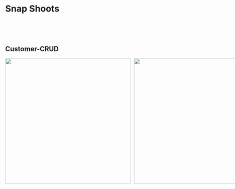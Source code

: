 # Snap Shoots
<br> <br> <br> 
## Customer-CRUD
<div style="display: flex; justify-content: space-between; gap: 10px;">
  <img width="400" src="https://github.com/user-attachments/assets/9b7a70b9-a726-4c32-ab7a-5c7164a97dc0" />
  <img width="400" src="https://github.com/user-attachments/assets/b63f589f-87dd-4ee4-8bab-3736962ec390" />
  <img width="400" src="https://github.com/user-attachments/assets/7f352a54-7d44-475c-b6b1-49dbe0123174" />
  <img width="400" src="https://github.com/user-attachments/assets/b85fdb15-4717-4697-892d-fd7721fc2b47" />  
</div>

